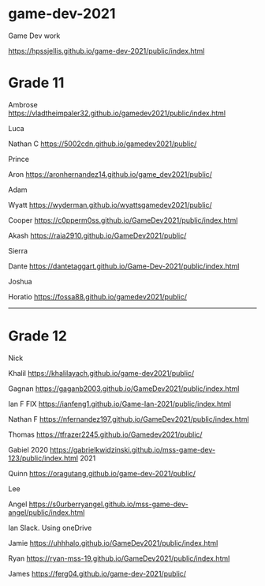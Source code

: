 # game-dev-2021
Game Dev work


https://hpssjellis.github.io/game-dev-2021/public/index.html



# Grade 11

Ambrose     https://vladtheimpaler32.github.io/gamedev2021/public/index.html


Luca


Nathan C  https://5002cdn.github.io/gamedev2021/public/



Prince


Aron  https://aronhernandez14.github.io/game_dev2021/public/


Adam



Wyatt   https://wyderman.github.io/wyattsgamedev2021/public/



Cooper   https://c0pperm0ss.github.io/GameDev2021/public/index.html



Akash   https://raia2910.github.io/GameDev2021/public/



Sierra


Dante   https://dantetaggart.github.io/Game-Dev-2021/public/index.html


Joshua


Horatio   https://fossa88.github.io/gamedev2021/public/




---


# Grade 12



Nick

Khalil  https://khalilayach.github.io/game-dev2021/public/


Gagnan   https://gaganb2003.github.io/GameDev2021/public/index.html


Ian F  FIX  https://ianfeng1.github.io/Game-Ian-2021/public/index.html


Nathan F    https://nfernandez197.github.io/GameDev2021/public/index.html


Thomas   https://tfrazer2245.github.io/Gamedev2021/public/


Gabiel   2020 https://gabrielkwidzinski.github.io/mss-game-dev-123/public/index.html
         2021 



Quinn   https://oragutang.github.io/game-dev-2021/public/


Lee


Angel    https://s0urberryangel.github.io/mss-game-dev-angel/public/index.html


Ian Slack.  Using oneDrive



Jamie   https://uhhhalo.github.io/GameDev2021/public/index.html



Ryan   https://ryan-mss-19.github.io/GameDev2021/public/index.html


James    https://ferg04.github.io/game-dev-2021/public/



